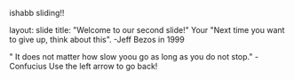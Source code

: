 ishabb sliding!!

 layout: slide
title: "Welcome to our second slide!"
Your "Next time you want to give up, think about this".
          -Jeff Bezos in 1999

" It does not matter how slow yoou go as long as you do not stop."
          -Confucius
Use the left arrow to go back!
